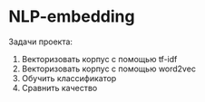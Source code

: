# NLP-embedding
Задачи проекта:
1. Векторизовать корпус с помощью tf-idf
2. Векторизовать корпус с помощью word2vec
3. Обучить классификатор
4. Сравнить качество
